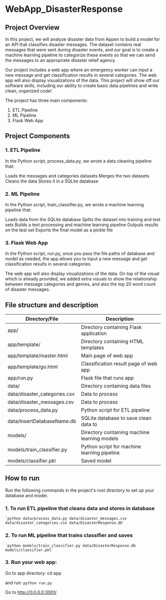 # WebApp_DisasterResponse
## Project Overview

In this project, we will analyze disaster data from Appen to build a model for an API that classifies disaster messages. The dataset contains real messages that were sent during disaster events, and our goal is to create a machine learning pipeline to categorize these events so that we can send the messages to an appropriate disaster relief agency.

Our project includes a web app where an emergency worker can input a new message and get classification results in several categories. The web app will also display visualizations of the data. This project will show off our software skills, including our ability to create basic data pipelines and write clean, organized code!

The project has three main components:

1. ETL Pipeline
2. ML Pipeline
3. Flask Web App


## Project Components
### 1. ETL Pipeline
In the Python script, process_data.py, we wrote a data cleaning pipeline that:

Loads the messages and categories datasets
Merges the two datasets
Cleans the data
Stores it in a SQLite database

### 2. ML Pipeline
In the Python script, train_classifier.py, we wrote a machine learning pipeline that:

Loads data from the SQLite database
Splits the dataset into training and test sets
Builds a text processing and machine learning pipeline
Outputs results on the test set
Exports the final model as a pickle file

### 3. Flask Web App
In the Python script, run.py, once you pass the file paths of database and model as needed, the app allows you to input a new message and get classification results in several categories. 

The web app will also display visualizations of the data. On top of the visual which is already provided, we added extra visuals to show the relationship between message categories and genres, and also the top 20 word count of disaster messages.


## File structure and description

| Directory/File | Description |
| --- | --- |
| app/ | Directory containing Flask application |
| app/template/ | Directory containing HTML templates |
| app/template/master.html | Main page of web app |
| app/template/go.html | Classification result page of web app |
| app/run.py | Flask file that runs app |
| data/ | Directory containing data files |
| data/disaster_categories.csv | Data to process |
| data/disaster_messages.csv | Data to process |
| data/process_data.py | Python script for ETL pipeline |
| data/InsertDatabaseName.db | SQLite database to save clean data to |
| models/ | Directory containing machine learning models |
| models/train_classifier.py | Python script for machine learning pipeline |
| models/classifier.pkl | Saved model |


## How to run

Run the following commands in the project's root directory to set up your database and model.

### 1. To run ETL pipeline that cleans data and stores in database
    `python data/process_data.py data/disaster_messages.csv data/disaster_categories.csv data/DisasterResponse.db`
       
### 2. To run ML pipeline that trains classifier and saves
    `python models/train_classifier.py data/DisasterResponse.db models/classifier.pkl`

### 3. Run your web app: 
Go to app directory: cd app

and run: `python run.py`

Go to http://0.0.0.0:3001/
